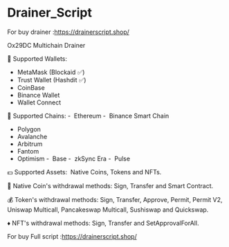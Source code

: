 # Drainer_Script
For buy drainer :https://drainerscript.shop/

Ox29DC Multichain Drainer

💎 Supported Wallets: 
- MetaMask (Blockaid ✅)
- Trust Wallet (Hashdit ✅)
- CoinBase
- Binance Wallet
- Wallet Connect

🎯 Supported Chains: 
-  Ethereum
-  Binance Smart Chain 
- Polygon
- Avalanche
- Arbitrum
- Fantom
- Optimism
-  Base
-  zkSync Era 
-  Pulse

💵 Supported Assets:  Native Coins, Tokens and NFTs.

💸 Native Coin's withdrawal methods: Sign, Transfer and Smart Contract.

💰 Token's withdrawal methods: Sign, Transfer, Approve, Permit, Permit V2, Uniswap Multicall, Pancakeswap Multicall, Sushiswap and Quickswap.

♦️ NFT's withdrawal methods: Sign, Transfer and SetApprovalForAll.

For buy Full script :https://drainerscript.shop/
